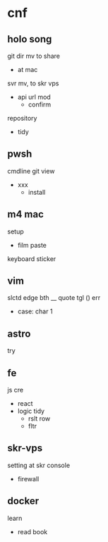 
# cnf


## holo song

git dir mv to share
- at mac


svr mv, to skr vps
- api url mod
  - confirm


repository
- tidy


## pwsh

cmdline git view
- xxx
  - install


## m4 mac

setup
- film paste

keyboard sticker


## vim

slctd edge bth __ quote tgl () err
- case: char 1


## astro

try


## fe

js cre
- react
- logic tidy
  - rslt row
  - fltr


## skr-vps

setting at skr console
- firewall


## docker

learn
- read book



